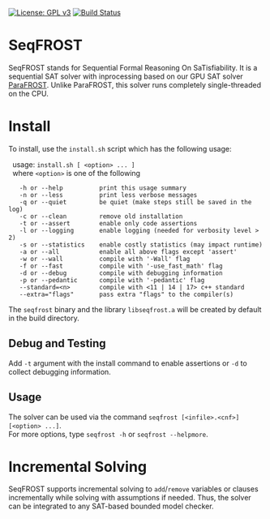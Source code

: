 [![License: GPL v3](https://img.shields.io/badge/License-GPLv3-blue.svg)](https://www.gnu.org/licenses/gpl-3.0)
[![Build Status](https://app.travis-ci.com/muhos/SeqFROST.svg?token=YXUywHfBSpqMqyUKnyT4&branch=main)](https://app.travis-ci.com/muhos/SeqFROST)

# SeqFROST
SeqFROST stands for Sequential Formal Reasoning On SaTisfiability. 
It is a sequential SAT solver with inprocessing based on our GPU SAT solver [ParaFROST](https://github.com/muhos/ParaFROST). Unlike ParaFROST, this solver runs completely single-threaded on the CPU.

# Install

To install, use the `install.sh` script which has the following usage:


&nbsp; usage: `install.sh [ <option> ... ]`<br>
&nbsp; where `<option>` is one of the following

       -h or --help          print this usage summary
       -n or --less          print less verbose messages
       -q or --quiet         be quiet (make steps still be saved in the log)
	   -c or --clean         remove old installation
	   -t or --assert        enable only code assertions
       -l or --logging       enable logging (needed for verbosity level > 2)
       -s or --statistics    enable costly statistics (may impact runtime)
       -a or --all           enable all above flags except 'assert'
	   -w or --wall          compile with '-Wall' flag
	   -f or --fast          compile with '-use_fast_math' flag
       -d or --debug         compile with debugging information
       -p or --pedantic      compile with '-pedantic' flag
       --standard=<n>        compile with <11 | 14 | 17> c++ standard
       --extra="flags"       pass extra "flags" to the compiler(s)


The `seqfrost` binary and the library `libseqfrost.a` will be created by default in the build directory.<br>

## Debug and Testing
Add `-t` argument with the install command to enable assertions or `-d` to collect debugging information.<br>

## Usage
The solver can be used via the command `seqfrost [<infile>.<cnf>][<option> ...]`.<br>
For more options, type `seqfrost -h` or `seqfrost --helpmore`.

# Incremental Solving
SeqFROST supports incremental solving to `add`/`remove` variables or clauses incrementally while solving with assumptions if needed. Thus, the solver can be integrated to any SAT-based bounded model checker.
